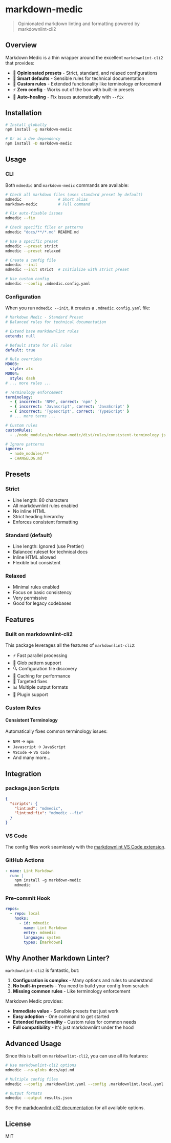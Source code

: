 # markdown-medic

> Opinionated markdown linting and formatting powered by markdownlint-cli2

## Overview

Markdown Medic is a thin wrapper around the excellent `markdownlint-cli2` that provides:

- 🎯 **Opinionated presets** - Strict, standard, and relaxed configurations
- 📝 **Smart defaults** - Sensible rules for technical documentation
- 🔧 **Custom rules** - Extended functionality like terminology enforcement
- ⚡ **Zero config** - Works out of the box with built-in presets
- 🏥 **Auto-healing** - Fix issues automatically with `--fix`

## Installation

```bash
# Install globally
npm install -g markdown-medic

# Or as a dev dependency
npm install -D markdown-medic
```

## Usage

### CLI

Both `mdmedic` and `markdown-medic` commands are available:

```bash
# Check all markdown files (uses standard preset by default)
mdmedic                # Short alias
markdown-medic         # Full command

# Fix auto-fixable issues
mdmedic --fix

# Check specific files or patterns
mdmedic "docs/**/*.md" README.md

# Use a specific preset
mdmedic --preset strict
mdmedic --preset relaxed

# Create a config file
mdmedic --init
mdmedic --init strict  # Initialize with strict preset

# Use custom config
mdmedic --config .mdmedic.config.yaml
```

### Configuration

When you run `mdmedic --init`, it creates a `.mdmedic.config.yaml` file:

```yaml
# Markdown Medic - Standard Preset
# Balanced rules for technical documentation

# Extend base markdownlint rules
extends: null

# Default state for all rules
default: true

# Rule overrides
MD003:
  style: atx
MD004:
  style: dash
# ... more rules ...

# Terminology enforcement
terminology:
  - { incorrect: 'NPM', correct: 'npm' }
  - { incorrect: 'Javascript', correct: 'JavaScript' }
  - { incorrect: 'Typescript', correct: 'TypeScript' }
  # ... more terms ...

# Custom rules
customRules:
  - ./node_modules/markdown-medic/dist/rules/consistent-terminology.js

# Ignore patterns
ignores:
  - node_modules/**
  - CHANGELOG.md
```

## Presets

### Strict

- Line length: 80 characters
- All markdownlint rules enabled
- No inline HTML
- Strict heading hierarchy
- Enforces consistent formatting

### Standard (default)

- Line length: Ignored (use Prettier)
- Balanced ruleset for technical docs
- Inline HTML allowed
- Flexible but consistent

### Relaxed

- Minimal rules enabled
- Focus on basic consistency
- Very permissive
- Good for legacy codebases

## Features

### Built on markdownlint-cli2

This package leverages all the features of `markdownlint-cli2`:

- ⚡ Fast parallel processing
- 📁 Glob pattern support
- 🔍 Configuration file discovery
- 💾 Caching for performance
- 🎯 Targeted fixes
- 📊 Multiple output formats
- 🔌 Plugin support

### Custom Rules

#### Consistent Terminology

Automatically fixes common terminology issues:

- `NPM` → `npm`
- `Javascript` → `JavaScript`
- `VSCode` → `VS Code`
- And many more...

## Integration

### package.json Scripts

```json
{
  "scripts": {
    "lint:md": "mdmedic",
    "lint:md:fix": "mdmedic --fix"
  }
}
```

### VS Code

The config files work seamlessly with the [markdownlint VS Code extension](https://marketplace.visualstudio.com/items?itemName=DavidAnson.vscode-markdownlint).

### GitHub Actions

```yaml
- name: Lint Markdown
  run: |
    npm install -g markdown-medic
    mdmedic
```

### Pre-commit Hook

```yaml
repos:
  - repo: local
    hooks:
      - id: mdmedic
        name: Lint Markdown
        entry: mdmedic
        language: system
        types: [markdown]
```

## Why Another Markdown Linter?

`markdownlint-cli2` is fantastic, but:

1. **Configuration is complex** - Many options and rules to understand
2. **No built-in presets** - You need to build your config from scratch
3. **Missing common rules** - Like terminology enforcement

Markdown Medic provides:

- **Immediate value** - Sensible presets that just work
- **Easy adoption** - One command to get started
- **Extended functionality** - Custom rules for common needs
- **Full compatibility** - It's just markdownlint under the hood

## Advanced Usage

Since this is built on `markdownlint-cli2`, you can use all its features:

```bash
# Use markdownlint-cli2 options
mdmedic --no-globs docs/api.md

# Multiple config files
mdmedic --config .markdownlint.yaml --config .markdownlint.local.yaml

# Output formats
mdmedic --output results.json
```

See the [markdownlint-cli2 documentation](https://github.com/DavidAnson/markdownlint-cli2) for all available options.

## License

MIT
